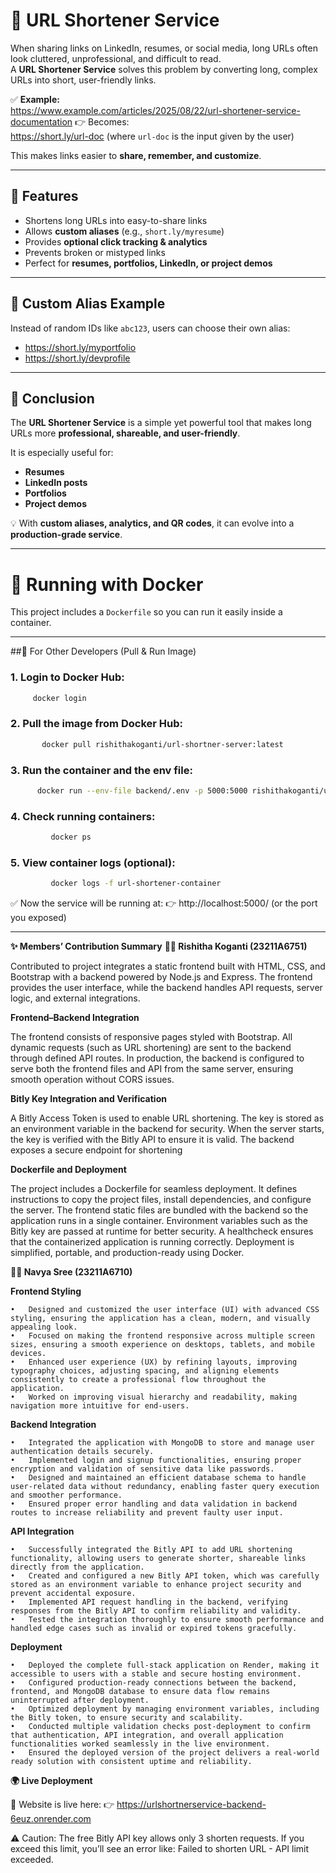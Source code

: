 # 🔗 URL Shortener Service  

When sharing links on LinkedIn, resumes, or social media, long URLs often look cluttered, unprofessional, and difficult to read.  
A **URL Shortener Service** solves this problem by converting long, complex URLs into short, user-friendly links.  

✅ **Example:**  
https://www.example.com/articles/2025/08/22/url-shortener-service-documentation 👉 Becomes:  
https://short.ly/url-doc (where `url-doc` is the input given by the user)  

This makes links easier to **share, remember, and customize**.  

---

## 🚀 Features  
- Shortens long URLs into easy-to-share links  
- Allows **custom aliases** (e.g., `short.ly/myresume`)  
- Provides **optional click tracking & analytics**  
- Prevents broken or mistyped links  
- Perfect for **resumes, portfolios, LinkedIn, or project demos**  

---

## 🔗 Custom Alias Example  
Instead of random IDs like `abc123`, users can choose their own alias:  
- https://short.ly/myportfolio  
- https://short.ly/devprofile  

---

## 📖 Conclusion  
The **URL Shortener Service** is a simple yet powerful tool that makes long URLs more **professional, shareable, and user-friendly**.  

It is especially useful for:  
- **Resumes**  
- **LinkedIn posts**  
- **Portfolios**  
- **Project demos**  

💡 With **custom aliases, analytics, and QR codes**, it can evolve into a **production-grade service**.  

---

# 🐳 Running with Docker  

This project includes a `Dockerfile` so you can run it easily inside a container.  

---

##🔹 For Other Developers (Pull & Run Image)
### 1. Login to Docker Hub:
   ```bash
        docker login
   ```
### 2. Pull the image from Docker Hub:
 ```bash
        docker pull rishithakoganti/url-shortner-server:latest

```
### 3. Run the container and the env file:
 ```bash
       docker run --env-file backend/.env -p 5000:5000 rishithakoganti/url-shortner-server:latest
```
### 4. Check running containers:
```bash
         docker ps
```
### 5. View container logs (optional):
```bash
         docker logs -f url-shortener-container
```
✅ Now the service will be running at:
👉 http://localhost:5000/ (or the port you exposed)

---
**✨ Members’ Contribution Summary**
**👩‍💻 Rishitha Koganti (23211A6751)**

Contributed to project integrates a static frontend built with HTML, CSS, and Bootstrap with a backend powered by Node.js and Express. The frontend provides the user interface, while the backend handles API requests, server logic, and external integrations.


**Frontend–Backend Integration**

The frontend consists of responsive pages styled with Bootstrap.
All dynamic requests (such as URL shortening) are sent to the backend through defined API routes.
In production, the backend is configured to serve both the frontend files and API from the same server, ensuring smooth operation without CORS issues.

**Bitly Key Integration and Verification**

A Bitly Access Token is used to enable URL shortening.
The key is stored as an environment variable in the backend for security.
When the server starts, the key is verified with the Bitly API to ensure it is valid.
The backend exposes a secure endpoint for shortening 

**Dockerfile and Deployment**

The project includes a Dockerfile for seamless deployment.
It defines instructions to copy the project files, install dependencies, and configure the server.
The frontend static files are bundled with the backend so the application runs in a single container.
Environment variables such as the Bitly key are passed at runtime for better security.
A healthcheck ensures that the containerized application is running correctly.
Deployment is simplified, portable, and production-ready using Docker.

 **👩‍💻 Navya Sree (23211A6710)**
 
**Frontend Styling**

	•	Designed and customized the user interface (UI) with advanced CSS styling, ensuring the application has a clean, modern, and visually appealing look.
	•	Focused on making the frontend responsive across multiple screen sizes, ensuring a smooth experience on desktops, tablets, and mobile devices.
	•	Enhanced user experience (UX) by refining layouts, improving typography choices, adjusting spacing, and aligning elements consistently to create a professional flow throughout the             application.
	•	Worked on improving visual hierarchy and readability, making navigation more intuitive for end-users.
**Backend Integration**

	•	Integrated the application with MongoDB to store and manage user authentication details securely.
	•	Implemented login and signup functionalities, ensuring proper encryption and validation of sensitive data like passwords.
	•	Designed and maintained an efficient database schema to handle user-related data without redundancy, enabling faster query execution and smoother performance.
	•	Ensured proper error handling and data validation in backend routes to increase reliability and prevent faulty user input.
**API Integration**

	•	Successfully integrated the Bitly API to add URL shortening functionality, allowing users to generate shorter, shareable links directly from the application.
	•	Created and configured a new Bitly API token, which was carefully stored as an environment variable to enhance project security and prevent accidental exposure.
	•	Implemented API request handling in the backend, verifying responses from the Bitly API to confirm reliability and validity.
	•	Tested the integration thoroughly to ensure smooth performance and handled edge cases such as invalid or expired tokens gracefully.
**Deployment**

	•	Deployed the complete full-stack application on Render, making it accessible to users with a stable and secure hosting environment.
	•	Configured production-ready connections between the backend, frontend, and MongoDB database to ensure data flow remains uninterrupted after deployment.
	•	Optimized deployment by managing environment variables, including the Bitly token, to ensure security and scalability.
	•	Conducted multiple validation checks post-deployment to confirm that authentication, API integration, and overall application functionalities worked seamlessly in the live environment.
	•	Ensured the deployed version of the project delivers a real-world ready solution with consistent uptime and reliability.

**🌍 Live Deployment**

🔗 Website is live here: 👉 https://urlshortnerservice-backend-6euz.onrender.com

⚠️ Caution: The free Bitly API key allows only 3 shorten requests. If you exceed this limit, you’ll see an error like: Failed to shorten URL - API limit exceeded.






